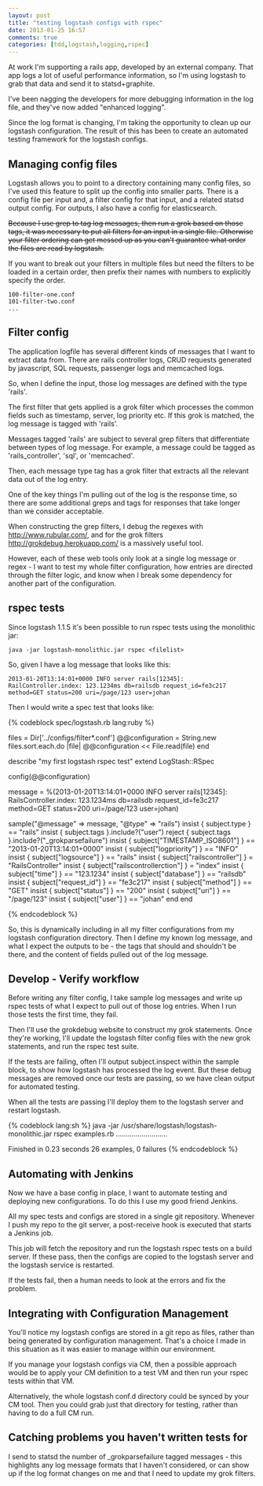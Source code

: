```yaml
---
layout: post
title: "testing logstash configs with rspec"
date: 2013-01-25 16:57
comments: true
categories: [tdd,logstash,logging,rspec]
---
```


At work I'm supporting a rails app, developed by an external company. That app logs a lot of useful performance information, so I'm using logstash to grab that data and send it to statsd+graphite.

I've been nagging the developers for more debugging information in the log file, and they've now added "enhanced logging". 

Since the log format is changing, I'm taking the opportunity to clean up our logstash configuration. The result of this has been to create an automated testing framework for the logstash configs.

## Managing config files ##

Logstash allows you to point to a directory containing many config files, so I've used this feature to split up the config into smaller parts. There is a config file per input and, a filter config for that input, and a related statsd output config. For outputs, I also have a config for elasticsearch.

~~Because I use grep to tag log messages, then run a grok based on those tags, it was necessary to put all filters for an input in a single file. Otherwise your filter ordering can get messed up as you can't guarantee what order the files are read by logstash.~~

If you want to break out your filters in multiple files but need the filters to be loaded in a certain order, then prefix their names with numbers to explicitly specify the order.

    100-filter-one.conf
    101-filter-two.conf
    ...

## Filter config ##

The application logfile has several different kinds of messages that I want to extract data from. There are rails controller logs, CRUD requests generated by javascript, SQL requests, passenger logs and memcached logs.

So, when I define the input, those log messages are defined with the type 'rails'. 

The first filter that gets applied is a grok filter which processes the common fields such as timestamp, server, log priority etc. If this grok is matched, the log message is tagged with 'rails'.

Messages tagged 'rails' are subject to several grep filters that differentiate between types of log message. For example, a message could be tagged as 'rails_controller', 'sql', or 'memcached'.

Then, each message type tag has a grok filter that extracts all the relevant data out of the log entry.

One of the key things I'm pulling out of the log is the response time, so there are some additional greps and tags for responses that take longer than we consider acceptable.

When constructing the grep filters, I debug the regexes with <http://www.rubular.com/>, and for the grok filters <http://grokdebug.herokuapp.com/> is a massively useful tool.

However, each of these web tools only look at a single log message or regex - I want to test my whole filter configuration, how entries are directed through the filter logic, and know when I break some dependency for another part of the configuration.

## rspec tests ##

Since logstash 1.1.5 it's been possible to run rspec tests using the monolithic jar:

    java -jar logstash-monolithic.jar rspec <filelist>

So, given I have a log message that looks like this:

    2013-01-20T13:14:01+0000 INFO server rails[12345]: RailController.index: 123.1234ms db=railsdb request_id=fe3c217 method=GET status=200 uri=/page/123 user=johan

Then I would write a spec test that looks like:

{% codeblock spec/logstash.rb lang:ruby %}

files = Dir['../configs/filter*.conf']
@@configuration = String.new
files.sort.each.do |file|
  @@configuration << File.read(file)
end

describe "my first logstash rspec test"
  extend LogStash::RSpec
  
  config(@@configuration)
  
  message = %(2013-01-20T13:14:01+0000 INFO server rails[12345]: RailsController.index: 123.1234ms db=railsdb request_id=fe3c217 method=GET status=200 uri=/page/123 user=johan)
  
  sample("@message" => message, "@type" => "rails")
    insist { subject.type } == "rails"
    insist { subject.tags }.include?("user")
    reject { subject.tags }.include?("_grokparsefailure")
    insist { subject["TIMESTAMP_ISO8601"] } == "2013-01-20T13:14:01+0000"
    insist { subject["logpriority"] } == "INFO"
    insist { subject["logsource"] } == "rails"
    insist { subject["railscontroller"] } = "RailsController"
    insist { subject["railscontrollerction"] } = "index"
    insist { subject["time"] } == "123.1234"
    insist { subject["database"] } == "railsdb"
    insist { subject["request_id"] } == "fe3c217"
    insist { subject["method"] } == "GET"
    insist { subject["status"] } == "200"
    insist { subject["uri"] } == "/page/123"
    insist { subject["user"] } == "johan"
  end
end

{% endcodeblock %}

So, this is dynamically including in all my filter configurations from my logstash configuration directory. Then I define my known log message, and what I expect the outputs to be - the tags that should and shouldn't be there, and the content of fields pulled out of the log message.

## Develop - Verify workflow ##

Before writing any filter config, I take sample log messages and write up rspec tests of what I expect to pull out of those log entries. When I run those tests the first time, they fail.

Then I'll use the grokdebug website to construct my grok statements. Once they're working, I'll update the logstash filter config files with the new grok statements, and run the rspec test suite.

If the tests are failing, often I'll output subject.inspect within the sample block, to show how logstash has processed the log event. But these debug messages are removed once our tests are passing, so we have clean output for automated testing.

When all the tests are passing I'll deploy them to the logstash server and restart logstash.

{% codeblock lang:sh %}
java -jar /usr/share/logstash/logstash-monolithic.jar rspec examples.rb
..........................

Finished in 0.23 seconds
26 examples, 0 failures
{% endcodeblock %}

## Automating with Jenkins ##

Now we have a base config in place, I want to automate testing and deploying new configurations. To do this I use my good friend Jenkins.

All my spec tests and configs are stored in a single git repository. Whenever I push my repo to the git server, a post-receive hook is executed that starts a Jenkins job.

This job will fetch the repository and run the logstash rspec tests on a build server. If these pass, then the configs are copied to the logstash server and the logstash service is restarted.

If the tests fail, then a human needs to look at the errors and fix the problem.

## Integrating with Configuration Management ##

You'll notice my logstash configs are stored in a git repo as files, rather than being generated by configuration management. That's a choice I made in this situation as it was easier to manage within our environment.

If you manage your logstash configs via CM, then a possible approach would be to apply your CM definition to a test VM and then run your rspec tests within that VM.

Alternatively, the whole logstash conf.d directory could be synced by your CM tool. Then you could grab just that directory for testing, rather than having to do a full CM run.

## Catching problems you haven't written tests for ##

I send to statsd the number of _grokparsefailure tagged messages - this highlights any log message formats that I haven't considered, or can show up if the log format changes on me and that I need to update my grok filters.
